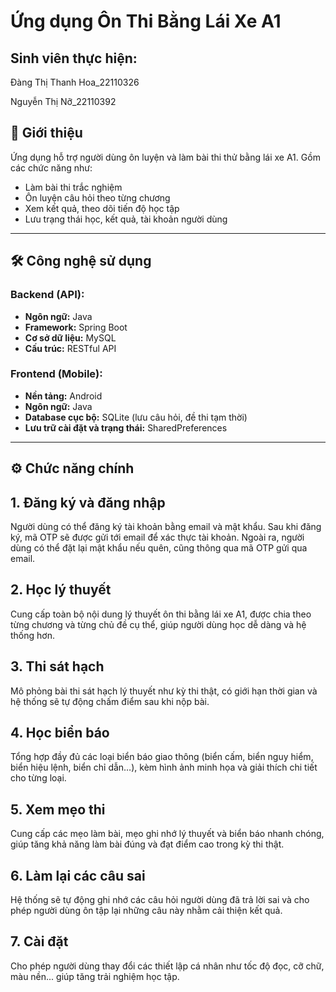 # Ứng dụng Ôn Thi Bằng Lái Xe A1
## Sinh viên thực hiện:

Đàng Thị Thanh Hoa_22110326

Nguyễn Thị Nỡ_22110392

## 📱 Giới thiệu
Ứng dụng hỗ trợ người dùng ôn luyện và làm bài thi thử bằng lái xe A1. Gồm các chức năng như:
- Làm bài thi trắc nghiệm
- Ôn luyện câu hỏi theo từng chương
- Xem kết quả, theo dõi tiến độ học tập
- Lưu trạng thái học, kết quả, tài khoản người dùng

---

## 🛠️ Công nghệ sử dụng

### Backend (API):
- **Ngôn ngữ:** Java
- **Framework:** Spring Boot
- **Cơ sở dữ liệu:** MySQL
- **Cấu trúc:** RESTful API

### Frontend (Mobile):
- **Nền tảng:** Android
- **Ngôn ngữ:** Java 
- **Database cục bộ:** SQLite (lưu câu hỏi, đề thi tạm thời)
- **Lưu trữ cài đặt và trạng thái:** SharedPreferences

---

## ⚙️ Chức năng chính
## 1. Đăng ký và đăng nhập
   
Người dùng có thể đăng ký tài khoản bằng email và mật khẩu. Sau khi đăng ký, mã OTP sẽ được gửi tới email để xác thực tài khoản. Ngoài ra, người dùng có thể đặt lại mật khẩu nếu quên, cũng thông qua mã OTP gửi qua email.

## 2. Học lý thuyết
   
Cung cấp toàn bộ nội dung lý thuyết ôn thi bằng lái xe A1, được chia theo từng chương và từng chủ đề cụ thể, giúp người dùng học dễ dàng và hệ thống hơn.

## 3. Thi sát hạch
   
Mô phỏng bài thi sát hạch lý thuyết như kỳ thi thật, có giới hạn thời gian và hệ thống sẽ tự động chấm điểm sau khi nộp bài.

## 4. Học biển báo
   
Tổng hợp đầy đủ các loại biển báo giao thông (biển cấm, biển nguy hiểm, biển hiệu lệnh, biển chỉ dẫn…), kèm hình ảnh minh họa và giải thích chi tiết cho từng loại.

## 5. Xem mẹo thi
    
Cung cấp các mẹo làm bài, mẹo ghi nhớ lý thuyết và biển báo nhanh chóng, giúp tăng khả năng làm bài đúng và đạt điểm cao trong kỳ thi thật.

## 6. Làm lại các câu sai
    
Hệ thống sẽ tự động ghi nhớ các câu hỏi người dùng đã trả lời sai và cho phép người dùng ôn tập lại những câu này nhằm cải thiện kết quả.

## 7. Cài đặt
Cho phép người dùng thay đổi các thiết lập cá nhân như tốc độ đọc, cỡ chữ, màu nền... giúp tăng trải nghiệm học tập.


